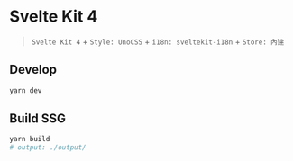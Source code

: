 # Svelte Kit 4

> `Svelte Kit 4` + `Style: UnoCSS` + `i18n: sveltekit-i18n` + `Store: 內建`

## Develop

```sh
yarn dev
```

## Build SSG

```sh
yarn build
# output: ./output/
```

